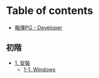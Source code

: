 # Table of contents

* [略懂PG - Developer](README.md)

## 初階

* [1. 安裝](chu-jie/installation/README.md)
  * [1-1. Windows](chu-jie/installation/windows.md)

